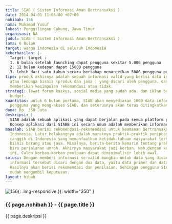 ```yaml
---
title: SIAB ( Sistem Informasi Aman Bertransaksi )
date: 2014-04-01 11:08:00 +07:00
nohibah: 156
nama: Muhamad Yusuf
lokasi: Penggilingan Cakung, Jawa Timur
organisasi: NA
judul: SIAB ( Sistem Informasi Aman Bertransaksi )
lama: 6 Bulan
target: warga Indonesia di seluruh Indonesia
keberhasilan: |-
  Target- target :
  1. 6 bulan setelah launching dapat pengguna sekitar 5.000 pengguna
  2. 12 bulan kedepan dapat 15000 pengguna
  3. lebih dari satu tahun secara bertahap menargetkan 5000 pengguna perbulan dan mendapatkan income dari iklan yang ditawarkan SIAB.
tipe: produk akhirnya adalah sebuah informasi valid yang berisi data informasi nama
  atau lembaga bisnis (produk dan jasa ) yang dicari oleh pengguna. dan diakhiri dengan
  memberikan kesimpulan rekomandasi atau tidak.
strategi: lewat forum kaskus, sosial media yang sudah ada. dan iklan berbayar sesuai
  budget.
kuantitas: untuk 6 bulan pertama, SIAB akan menyediakan 1000 data informasi oleh seluruh
  pengguna yang meng-akses SIAB. dan seterusnya akan terus ditingkatkan.
dana: Rp. 350 Juta
deskripsi: |-
  SIAB adalah sebuah aplikasi yang dapat berjalan pada semua platform ponsel atau smartphone.
  Konsep aplikasi dari SIABB ini secara umum adalah memberikan informasi kepada khalayak umum tentang lembaga-lembaga Bisnis tadi apakah lembaga tersebut legal atau ilegal atau apakah lembaga tersebut berindikasi penipuan atau tidak. Sumber penilaian akan didasarkan kepada internal tim SIABB dan para pengguna SIABB itu sendiri. Tampilan SIAB itu sendiri nanti akan seperti tampilan SEARCH ENGINE. Jadi user tinggal mengetikan nama dan keluar hasilnya berikut dengan informasi singkat dan catatan : Rekomendasi atau tidak rekomendasi
masalah: SIAB berisi rekomendasi-rekomendasi untuk keamanan bertransaksi seluruh warga
  Indonesia. Latar belakangnya adalah maraknya praktik-praktik penipuan yg semakin
  canggih di Indonesia yang memanfaatkan ketidak-tahuan masyarakat terhadap lembaga-lembaga
  bisnis barang atau jasa. Misalnya, berita-berita kemarin tentang praktik penipuan
  biro perjalanan umroh. Akhirnya masyarakat jadi korban. Nah,dengan kehadiran SIABB
  ini, Calon korban-korban penipuan dapat diminimalisir lebih awal.
solusi: Dengan memberi informasi se-valid mungkin untuk data yang dicari oleh pengguna.
  informasi tersebut dicari dengan dua data, yaitu data primer dan data sekunder.
  Hasilnya akan berisi rekomendasi dan penilaian. Sehingga pengguna SIAB dapat dengan
  mudah mengambil keputusan.
layout: hibah
---
```


![156](/static/img/hibahcms/156.png){: .img-responsive }{: width="350" }

### {{ page.nohibah }} - {{ page.title }}

{{ page.deskripsi }}

